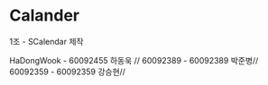 Calander
========
1조 - SCalendar 제작

HaDongWook  -  60092455 하동욱  //
60092389 - 60092389 박준병//  
60092359 - 60092359 강승현//  
